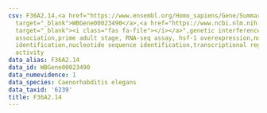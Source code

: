 ```yaml
---
csv: F36A2.14,<a href="https://www.ensembl.org/Homo_sapiens/Gene/Summary?db=core;g=WBGene00023490"
  target="_blank">WBGene00023490</a>,<a href="https://www.ncbi.nlm.nih.gov/pubmed/30894454"
  target="_blank"><i class="fas fa-file"></i></a>",genetic interference,functional
  association,prime adult stage, RNA-seq assay, hsf-1 overexpression,nucleotide sequence
  identification,nucleotide sequence identification,transcriptional regulation,up-regulates
  activity
data_alias: F36A2.14
data_id: WBGene00023490
data_numevidence: 1
data_species: Caenorhabditis elegans
data_taxid: '6239'
title: F36A2.14
---
```

